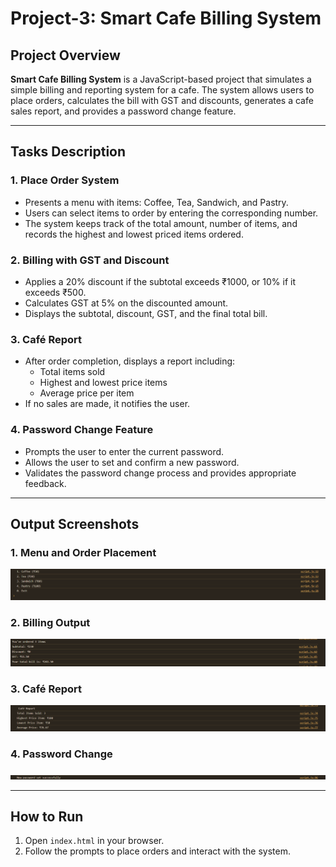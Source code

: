 # Project-3: Smart Cafe Billing System

## Project Overview

**Smart Cafe Billing System** is a JavaScript-based project that simulates a simple billing and reporting system for a cafe. The system allows users to place orders, calculates the bill with GST and discounts, generates a cafe sales report, and provides a password change feature.

---

## Tasks Description

### 1. Place Order System
- Presents a menu with items: Coffee, Tea, Sandwich, and Pastry.
- Users can select items to order by entering the corresponding number.
- The system keeps track of the total amount, number of items, and records the highest and lowest priced items ordered.

### 2. Billing with GST and Discount
- Applies a 20% discount if the subtotal exceeds ₹1000, or 10% if it exceeds ₹500.
- Calculates GST at 5% on the discounted amount.
- Displays the subtotal, discount, GST, and the final total bill.

### 3. Café Report
- After order completion, displays a report including:
  - Total items sold
  - Highest and lowest price items
  - Average price per item
- If no sales are made, it notifies the user.

### 4. Password Change Feature
- Prompts the user to enter the current password.
- Allows the user to set and confirm a new password.
- Validates the password change process and provides appropriate feedback.

---

## Output Screenshots

### 1. Menu and Order Placement

![Order Menu Screenshot](screenshots/order_menu.png)

### 2. Billing Output

![Billing Output Screenshot](screenshots/billing_output.png)

### 3. Café Report

![Cafe Report Screenshot](screenshots/cafe_report.png)

### 4. Password Change

![Password Change Screenshot](screenshots/password_change.png)

---

## How to Run

1. Open `index.html` in your browser.
2. Follow the prompts to place orders and interact with the system.